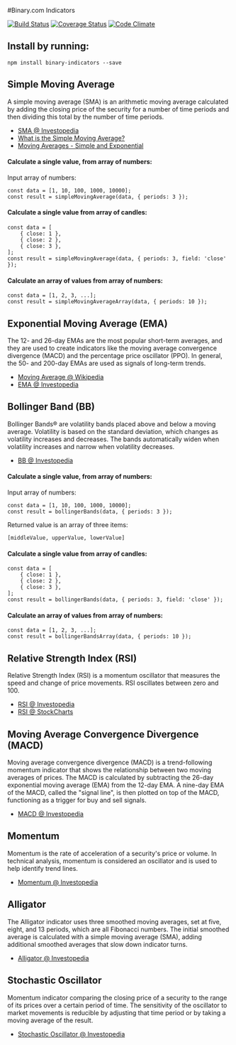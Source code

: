 #Binary.com Indicators

[![Build Status](https://travis-ci.org/borisyankov/binary-indicators.svg?branch=master)](https://travis-ci.org/borisyankov/binary-indicators)
[![Coverage Status](https://coveralls.io/repos/github/borisyankov/binary-indicators/badge.svg?branch=master)](https://coveralls.io/github/borisyankov/binary-indicators?branch=master)
[![Code Climate](https://codeclimate.com/github/borisyankov/binary-indicators/badges/gpa.svg)](https://codeclimate.com/github/borisyankov/binary-indicators)

## Install by running:

```
npm install binary-indicators --save
```

## Simple Moving Average

A simple moving average (SMA) is an arithmetic moving average calculated by adding the closing price of the security for a number of time periods and then dividing this total by the number of time periods.

* [SMA @ Investopedia](http://www.investopedia.com/terms/s/sma.asp)
* [What is the Simple Moving Average?](http://tradingsim.com/blog/simple-moving-average/)
* [Moving Averages - Simple and Exponential](http://stockcharts.com/school/doku.php?id=chart_school:technical_indicators:moving_averages)

#### Calculate a single value, from array of numbers:

Input array of numbers:
```
const data = [1, 10, 100, 1000, 10000];
const result = simpleMovingAverage(data, { periods: 3 });
```

#### Calculate a single value from array of candles:
```
const data = [
    { close: 1 },
    { close: 2 },
    { close: 3 },
];
const result = simpleMovingAverage(data, { periods: 3, field: 'close' });
```

#### Calculate an array of values from array of numbers:

```
const data = [1, 2, 3, ...];
const result = simpleMovingAverageArray(data, { periods: 10 });
```

## Exponential Moving Average (EMA)

The 12- and 26-day EMAs are the most popular short-term averages, and they are used to create indicators like the moving average convergence divergence (MACD) and the percentage price oscillator (PPO). In general, the 50- and 200-day EMAs are used as signals of long-term trends.

* [Moving Average @ Wikipedia](https://en.wikipedia.org/wiki/Moving_average)
* [EMA @ Investopedia](http://www.investopedia.com/terms/e/ema.asp)

## Bollinger Band (BB)

Bollinger Bands® are volatility bands placed above and below a moving average. Volatility is based on the standard deviation, which changes as volatility increases and decreases. The bands automatically widen when volatility increases and narrow when volatility decreases.

* [BB @ Investopedia](http://www.investopedia.com/terms/b/bollingerbands.asp)

#### Calculate a single value, from array of numbers:

Input array of numbers:
```
const data = [1, 10, 100, 1000, 10000];
const result = bollingerBands(data, { periods: 3 });
```

Returned value is an array of three items:

```
[middleValue, upperValue, lowerValue]
```

#### Calculate a single value from array of candles:
```
const data = [
    { close: 1 },
    { close: 2 },
    { close: 3 },
];
const result = bollingerBands(data, { periods: 3, field: 'close' });
```

#### Calculate an array of values from array of numbers:

```
const data = [1, 2, 3, ...];
const result = bollingerBandsArray(data, { periods: 10 });
```

## Relative Strength Index (RSI)

Relative Strength Index (RSI) is a momentum oscillator that measures the speed and change of price movements. RSI oscillates between zero and 100.

* [RSI @ Investopedia](http://www.investopedia.com/terms/r/rsi.asp)
* [RSI @ StockCharts](http://stockcharts.com/school/doku.php?id=chart_school:technical_indicators:relative_strength_index_rsi)

## Moving Average Convergence Divergence (MACD)

Moving average convergence divergence (MACD) is a trend-following momentum indicator that shows the relationship between two moving averages of prices. The MACD is calculated by subtracting the 26-day exponential moving average (EMA) from the 12-day EMA. A nine-day EMA of the MACD, called the "signal line", is then plotted on top of the MACD, functioning as a trigger for buy and sell signals.

* [MACD @ Investopedia](http://www.investopedia.com/terms/m/macd.asp)

## Momentum

Momentum is the rate of acceleration of a security's price or volume. In technical analysis, momentum is considered an oscillator and is used to help identify trend lines.

* [Momentum @ Investopedia](http://www.investopedia.com/terms/m/momentum.asp)

## Alligator

The Alligator indicator uses three smoothed moving averages, set at five, eight, and 13 periods, which are all Fibonacci numbers. The initial smoothed average is calculated with a simple moving average (SMA), adding additional smoothed averages that slow down indicator turns.

* [Alligator @ Investopedia](http://www.investopedia.com/articles/trading/072115/exploring-williams-alligator-indicator.asp)

## Stochastic Oscillator

Momentum indicator comparing the closing price of a security to the range of its prices over a certain period of time. The sensitivity of the oscillator to market movements is reducible by adjusting that time period or by taking a moving average of the result.

* [Stochastic Oscillator @ Investopedia](http://www.investopedia.com/terms/s/stochasticoscillator.asp)
